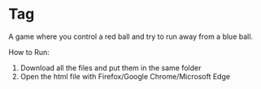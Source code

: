 # Tag
A game where you control a red ball and try to run away from a blue ball.

How to Run:
1) Download all the files and put them in the same folder
2) Open the html file with Firefox/Google Chrome/Microsoft Edge
